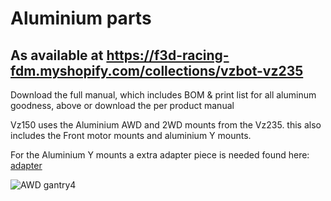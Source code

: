 # Aluminium parts 

## As available at https://f3d-racing-fdm.myshopify.com/collections/vzbot-vz235

Download the full manual, which includes BOM & print list for all aluminum goodness, above or download the per product manual

Vz150 uses the Aluminium AWD and 2WD mounts from the Vz235. this also includes the Front motor mounts and aluminium Y mounts.

For the Aluminium Y mounts a extra adapter piece is needed found here: [adapter](https://github.com/VzBoT3D/VzBoT-Vz150/tree/main/Aluminum%20parts/Y%20gantry%20adapter)

![AWD gantry4](https://user-images.githubusercontent.com/93674339/166983441-5e27ca06-7647-4eaf-8d82-ff87bc448654.png)
